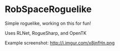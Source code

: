 # RobSpaceRoguelike
Simple roguelike, working on this for fun!

Uses RLNet, RogueSharp, and OpenTK

Example screenshot: http://i.imgur.com/x8jnfHn.png
